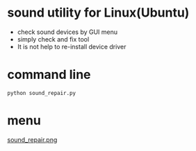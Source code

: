 # sound utility for Linux(Ubuntu)
- check sound devices by GUI menu
- simply check and fix tool
- It is not help to re-install device driver

# command line

```Ubuntu
python sound_repair.py

```


# menu

[sound_repair.png](https://github.com/mi-kaneyon/man-yard/blob/main/soundutility/repair.png)
